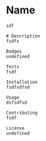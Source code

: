 # Name
    sdf

    # Description
    fsdfs

    Badges
    undefined

    Tests
    fsdf

    Installation
    fsdfsdfsd

    Usage
    dsfsdfsd

    Contributing
    fsdf

    License
    undefined